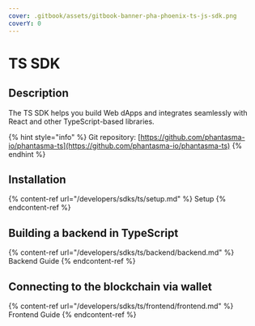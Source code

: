 ```yaml
---
cover: .gitbook/assets/gitbook-banner-pha-phoenix-ts-js-sdk.png
coverY: 0
---
```


# TS SDK

## Description

The TS SDK helps you build Web dApps and integrates seamlessly with React and other TypeScript-based libraries.

{% hint style="info" %}
Git repository: [https://github.com/phantasma-io/phantasma-ts](https://github.com/phantasma-io/phantasma-ts)
{% endhint %}

## Installation

{% content-ref url="/developers/sdks/ts/setup.md" %}
Setup
{% endcontent-ref %}

## Building a backend in TypeScript

{% content-ref url="/developers/sdks/ts/backend/backend.md" %}
Backend Guide
{% endcontent-ref %}

## Connecting to the blockchain via wallet

{% content-ref url="/developers/sdks/ts/frontend/frontend.md" %}
Frontend Guide
{% endcontent-ref %}

